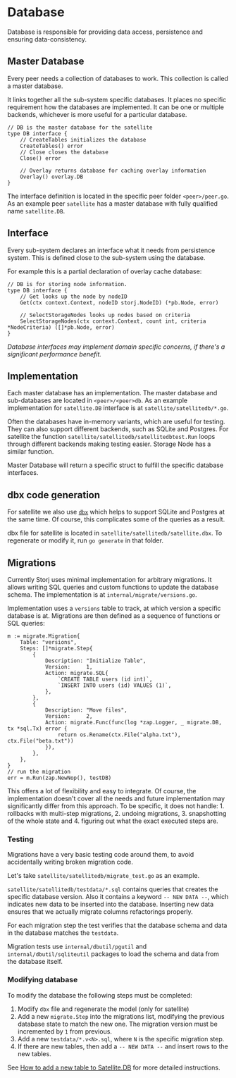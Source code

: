 # Database

Database is responsible for providing data access, persistence and ensuring data-consistency.

## Master Database

Every peer needs a collection of databases to work. This collection is called a master database.

It links together all the sub-system specific databases. It places no specific requirement how the databases are implemented. It can be one or multiple backends, whichever is more useful for a particular database.

```
// DB is the master database for the satellite
type DB interface {
	// CreateTables initializes the database
	CreateTables() error
	// Close closes the database
	Close() error

	// Overlay returns database for caching overlay information
	Overlay() overlay.DB
}
```

The interface definition is located in the specific peer folder `<peer>/peer.go`. As an example peer `satellite` has a master database with fully qualified name `satellite.DB`.

## Interface

Every sub-system declares an interface what it needs from persistence system. This is defined close to the sub-system using the database.

For example this is a partial declaration of overlay cache database:

```
// DB is for storing node information.
type DB interface {
	// Get looks up the node by nodeID
	Get(ctx context.Context, nodeID storj.NodeID) (*pb.Node, error)

	// SelectStorageNodes looks up nodes based on criteria
	SelectStorageNodes(ctx context.Context, count int, criteria *NodeCriteria) ([]*pb.Node, error)
}
```

_Database interfaces may implement domain specific concerns, if there's a significant performance benefit._

## Implementation

Each master database has an implementation. The master database and sub-databases are located in `<peer>/<peer>db`. As an example implementation for `satellite.DB` interface is at `satellite/satellitedb/*.go`.

Often the databases have in-memory variants, which are useful for testing. They can also support different backends, such as SQLite and Postgres. For satellite the function `satellite/satellitedb/satellitedbtest.Run` loops through different backends making testing easier. Storage Node has a similar function.

Master Database will return a specific struct to fulfill the specific database interfaces.

## dbx code generation

For satellite we also use [`dbx`](https://github.com/spacemonkeygo/dbx/) which helps to support SQLite and Postgres at the same time. Of course, this complicates some of the queries as a result.

dbx file for satellite is located in `satellite/satellitedb/satellite.dbx`. To regenerate or modify it, run `go generate` in that folder.

## Migrations

Currently Storj uses minimal implementation for arbitrary migrations. It allows writing SQL queries and custom functions to update the database schema. The implementation is at `internal/migrate/versions.go`.

Implementation uses a `versions` table to track, at which version a specific database is at. Migrations are then defined as a sequence of functions or SQL queries:

```
m := migrate.Migration{
	Table: "versions",
	Steps: []*migrate.Step{
		{
			Description: "Initialize Table",
			Version:     1,
			Action: migrate.SQL{
				`CREATE TABLE users (id int)`,
				`INSERT INTO users (id) VALUES (1)`,
			},
		},
		{
			Description: "Move files",
			Version:     2,
			Action: migrate.Func(func(log *zap.Logger, _ migrate.DB, tx *sql.Tx) error {
				return os.Rename(ctx.File("alpha.txt"), ctx.File("beta.txt"))
			}),
		},
	},
}
// run the migration
err = m.Run(zap.NewNop(), testDB)
```

This offers a lot of flexibility and easy to integrate. Of course, the implementation doesn't cover all the needs and future implementation may significantly differ from this approach. To be specific, it does not handle: 1. rollbacks with multi-step migrations, 2. undoing migrations, 3. snapshotting of the whole state and 4. figuring out what the exact executed steps are.

### Testing

Migrations have a very basic testing code around them, to avoid accidentally writing broken migration code.

Let's take `satellite/satellitedb/migrate_test.go` as an example.

`satellite/satellitedb/testdata/*.sql` contains queries that creates the specific database version. Also it contains a keyword `-- NEW DATA --`, which indicates new data to be inserted into the database. Inserting new data ensures that we actually migrate columns refactorings properly.

For each migration step the test verifies that the database schema and data in the database matches the `testdata`.

Migration tests use `internal/dbutil/pgutil` and `internal/dbutil/sqliteutil` packages to load the schema and data from the database itself.


### Modifying database

To modify the database the following steps must be completed:

1. Modify `dbx` file and regenerate the model (only for satellite)
2. Add a new `migrate.Step` into the migrations list, modifying the previous database state to match the new one. The migration version must be incremented by `1` from previous.
3. Add a new `testdata/*.v<N>.sql`, where `N` is the specific migration step.
4. If there are new tables, then add a `-- NEW DATA --` and insert rows to the new tables.

See [How to add a new table to Satellite.DB](Satellite-how-to-new-table) for more detailed instructions.
